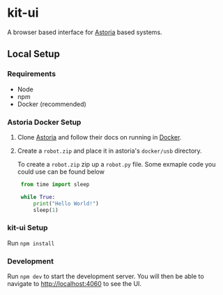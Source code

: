 # kit-ui

A browser based interface for [Astoria](https://github.com/srobo/astoria) based systems.

## Local Setup

### Requirements

- Node
- npm
- Docker (recommended)

### Astoria Docker Setup

1. Clone [Astoria](https://github.com/srobo/astoria) and follow their docs on running in [Docker](https://srobo.github.io/astoria/development/index.html#running-in-docker).

2. Create a `robot.zip` and place it in astoria's `docker/usb` directory.

   To create a `robot.zip` zip up a `robot.py` file. Some exmaple code you could use can be found below

   ```python
    from time import sleep

    while True:
        print("Hello World!")
        sleep(1)
   ```

### kit-ui Setup

Run `npm install`

### Development

Run `npm dev` to start the development server. You will then be able to navigate to [http://localhost:4060](http://localhost:4060) to see the UI.
